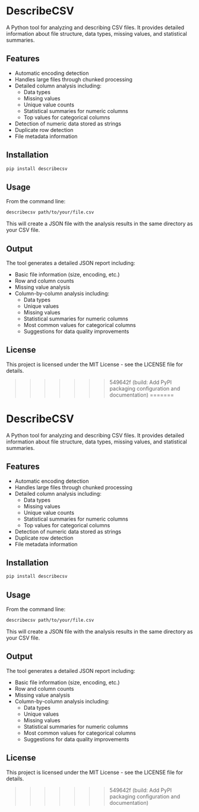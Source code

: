 # DescribeCSV

A Python tool for analyzing and describing CSV files. It provides detailed information about file structure, data types, missing values, and statistical summaries.

## Features

- Automatic encoding detection
- Handles large files through chunked processing
- Detailed column analysis including:
  - Data types
  - Missing values
  - Unique value counts
  - Statistical summaries for numeric columns
  - Top values for categorical columns
- Detection of numeric data stored as strings
- Duplicate row detection
- File metadata information

## Installation

```bash
pip install describecsv
```

## Usage

From the command line:

```bash
describecsv path/to/your/file.csv
```

This will create a JSON file with the analysis results in the same directory as your CSV file.

## Output

The tool generates a detailed JSON report including:

- Basic file information (size, encoding, etc.)
- Row and column counts
- Missing value analysis
- Column-by-column analysis including:
  - Data types
  - Unique values
  - Missing values
  - Statistical summaries for numeric columns
  - Most common values for categorical columns
  - Suggestions for data quality improvements

## License

This project is licensed under the MIT License - see the LICENSE file for details.
>>>>>>> 549642f (build: Add PyPI packaging configuration and documentation)
=======
# DescribeCSV

A Python tool for analyzing and describing CSV files. It provides detailed information about file structure, data types, missing values, and statistical summaries.

## Features

- Automatic encoding detection
- Handles large files through chunked processing
- Detailed column analysis including:
  - Data types
  - Missing values
  - Unique value counts
  - Statistical summaries for numeric columns
  - Top values for categorical columns
- Detection of numeric data stored as strings
- Duplicate row detection
- File metadata information

## Installation

```bash
pip install describecsv
```

## Usage

From the command line:

```bash
describecsv path/to/your/file.csv
```

This will create a JSON file with the analysis results in the same directory as your CSV file.

## Output

The tool generates a detailed JSON report including:

- Basic file information (size, encoding, etc.)
- Row and column counts
- Missing value analysis
- Column-by-column analysis including:
  - Data types
  - Unique values
  - Missing values
  - Statistical summaries for numeric columns
  - Most common values for categorical columns
  - Suggestions for data quality improvements

## License

This project is licensed under the MIT License - see the LICENSE file for details.
>>>>>>> 549642f (build: Add PyPI packaging configuration and documentation)
